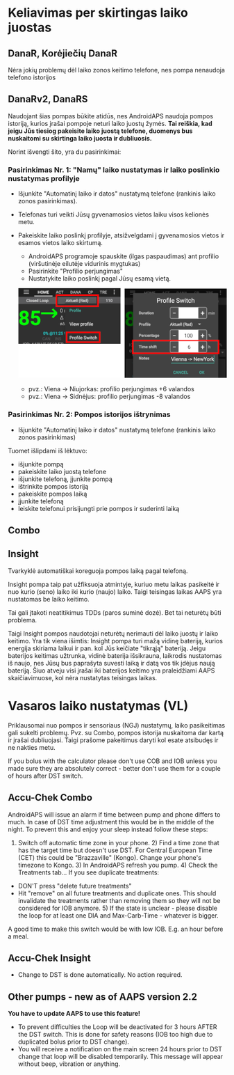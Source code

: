 # Keliavimas per skirtingas laiko juostas

## DanaR, Korėjiečių DanaR

Nėra jokių problemų dėl laiko zonos keitimo telefone, nes pompa nenaudoja telefono istorijos

## DanaRv2, DanaRS

Naudojant šias pompas būkite atidūs, nes AndroidAPS naudoja pompos istoriją, kurios įrašai pompoje neturi laiko juostų žymės. **Tai reiškia, kad jeigu Jūs tiesiog pakeisite laiko juostą telefone, duomenys bus nuskaitomi su skirtinga laiko juosta ir dubliuosis.**

Norint išvengti šito, yra du pasirinkimai:

### Pasirinkimas Nr. 1: "Namų" laiko nustatymas ir laiko poslinkio nustatymas profilyje

* Išjunkite "Automatinį laiko ir datos" nustatymą telefone (rankinis laiko zonos pasirinkimas).
* Telefonas turi veikti Jūsų gyvenamosios vietos laiku visos kelionės metu. 
* Pakeiskite laiko poslinkį profilyje, atsižvelgdami į gyvenamosios vietos ir esamos vietos laiko skirtumą. 
   
   * AndroidAPS programoje spauskite (ilgas paspaudimas) ant profilio (viršutinėje eilutėje vidurinis mygtukas)
   * Pasirinkite "Profilio perjungimas"
   * Nustatykite laiko poslinkį pagal Jūsų esamą vietą.
   
   ![Profilio perjungimas su laiko perjungimu](../images/ProfileSwitchTimeShift2.png)
   
   * pvz.: Viena -> Niujorkas: profilio perjungimas +6 valandos
   * pvz.: Viena -> Sidnėjus: profilio perjungimas -8 valandos

### Pasirinkimas Nr. 2: Pompos istorijos ištrynimas

* Išjunkite "Automatinį laiko ir datos" nustatymą telefone (rankinis laiko zonos pasirinkimas)

Tuomet išlipdami iš lėktuvo:

* išjunkite pompą
* pakeiskite laiko juostą telefone
* išjunkite telefoną, įjunkite pompą
* ištrinkite pompos istoriją
* pakeiskite pompos laiką
* įjunkite telefoną
* leiskite telefonui prisijungti prie pompos ir suderinti laiką

## Combo

## Insight

Tvarkyklė automatiškai koreguoja pompos laiką pagal telefoną. 

Insight pompa taip pat užfiksuoja atmintyje, kuriuo metu laikas pasikeitė ir nuo kurio (seno) laiko iki kurio (naujo) laiko. Taigi teisingas laikas AAPS yra nustatomas be laiko keitimo. 

Tai gali įtakoti neatitikimus TDDs (paros suminė dozė). Bet tai neturėtų būti problema. 

Taigi Insight pompos naudotojai neturėtų nerimauti dėl laiko juostų ir laiko keitimo. Yra tik viena išimtis: Insight pompa turi mažą vidinę bateriją, kurios energija skiriama laikui ir pan. kol Jūs keičiate "tikrąją" bateriją. Jeigu baterijos keitimas užtrunka, vidinė baterija išsikrauna, laikrodis nustatomas iš naujo, nes Jūsų bus paprašyta suvesti laiką ir datą vos tik įdėjus naują bateriją. Šiuo atveju visi įrašai iki baterijos keitimo yra praleidžiami AAPS skaičiavimuose, kol nėra nustatytas teisingas laikas.

# Vasaros laiko nustatymas (VL)

Priklausomai nuo pompos ir sensoriaus (NGJ) nustatymų, laiko pasikeitimas gali sukelti problemų. Pvz. su Combo, pompos istorija nuskaitoma dar kartą ir įrašai dubliuojasi. Taigi prašome pakeitimus daryti kol esate atsibudęs ir ne nakties metu.

If you bolus with the calculator please don't use COB and IOB unless you made sure they are absolutely correct - better don't use them for a couple of hours after DST switch.

## Accu-Chek Combo

AndroidAPS will issue an alarm if time between pump and phone differs to much. In case of DST time adjustment this would be in the middle of the night. To prevent this and enjoy your sleep instead follow these steps:

1) Switch off automatic time zone in your phone. 2) Find a time zone that has the target time but doesn't use DST. For Central European Time (CET) this could be "Brazzaville" (Kongo). Change your phone's timezone to Kongo. 3) In AndroidAPS refresh you pump. 4) Check the Treatments tab... If you see duplicate treatments:

* DON'T press "delete future treatments"
* Hit "remove" on all future treatments and duplicate ones. This should invalidate the treatments rather than removing them so they will not be considered for IOB anymore. 5) If the state is unclear - please disable the loop for at least one DIA and Max-Carb-Time - whatever is bigger.

A good time to make this switch would be with low IOB. E.g. an hour before a meal.

## Accu-Chek Insight

* Change to DST is done automatically. No action required.

## Other pumps - new as of AAPS version 2.2

**You have to update AAPS to use this feature!**

* To prevent difficulties the Loop will be deactivated for 3 hours AFTER the DST switch. This is done for safety reasons (IOB too high due to duplicated bolus prior to DST change).
* You will receive a notification on the main screen 24 hours prior to DST change that loop will be disabled temporarily. This message will appear without beep, vibration or anything.